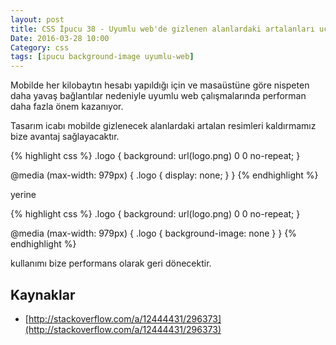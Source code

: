 ```yaml
---
layout: post
title: CSS İpucu 38 - Uyumlu web'de gizlenen alanlardaki artalanları uçurmak
Date: 2016-03-28 10:00
Category: css
tags: [ipucu background-image uyumlu-web]
---
```


Mobilde her kilobaytın hesabı yapıldığı için ve masaüstüne göre nispeten daha yavaş bağlantılar nedeniyle uyumlu web çalışmalarında performan daha fazla önem kazanıyor.

Tasarım icabı mobilde gizlenecek alanlardaki artalan resimleri kaldırmamız bize avantaj sağlayacaktır.

{% highlight css %}
  .logo {
    background: url(logo.png) 0 0 no-repeat;
  }
  
  @media (max-width: 979px) {
     .logo { 
        display: none;
     }
  }
{% endhighlight %}

yerine

{% highlight css %}
  .logo {
    background: url(logo.png) 0 0 no-repeat;
  }
  
  @media (max-width: 979px) {
     .logo { 
        background-image: none
     }
  }
{% endhighlight %}

kullanımı bize performans olarak geri dönecektir.

## Kaynaklar

 - [http://stackoverflow.com/a/12444431/296373](http://stackoverflow.com/a/12444431/296373)

